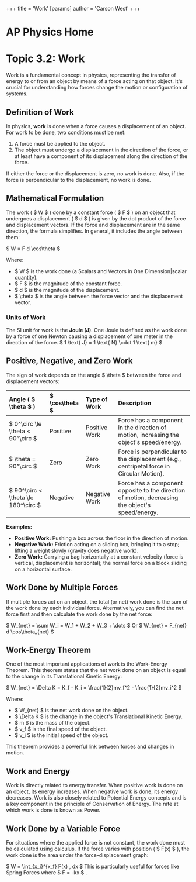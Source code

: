 +++
 title = 'Work'
[params]
	author = 'Carson West'
+++
# AP Physics Home
# Topic 3.2: Work

Work is a fundamental concept in physics, representing the transfer of energy to or from an object by means of a force acting on that object. It's crucial for understanding how forces change the motion or configuration of systems.

## Definition of Work

In physics, **work** is done when a force causes a displacement of an object. For work to be done, two conditions must be met:
1.  A force must be applied to the object.
2.  The object must undergo a displacement in the direction of the force, or at least have a component of its displacement along the direction of the force.

If either the force or the displacement is zero, no work is done. Also, if the force is perpendicular to the displacement, no work is done.

## Mathematical Formulation

The work ( $ W $ ) done by a constant force ( $ F $ ) on an object that undergoes a displacement ( $ d $ ) is given by the dot product of the force and displacement vectors. If the force and displacement are in the same direction, the formula simplifies. In general, it includes the angle between them:

 $ W = F d \cos\theta $ 

Where:
*    $ W $  is the work done (a Scalars and Vectors in One Dimension|scalar quantity).
*    $ F $  is the magnitude of the constant force.
*    $ d $  is the magnitude of the displacement.
*    $ \theta $  is the angle between the force vector and the displacement vector.

### Units of Work

The SI unit for work is the **Joule (J)**. One Joule is defined as the work done by a force of one Newton causing a displacement of one meter in the direction of the force.
 $ 1 \text{ J} = 1 \text{ N} \cdot 1 \text{ m} $ 

## Positive, Negative, and Zero Work

The sign of work depends on the angle  $ \theta $  between the force and displacement vectors:

| Angle ( $ \theta $ ) |  $ \cos\theta $  | Type of Work | Description                                                                        |
| :--------------- | :----------- | :----------- | :--------------------------------------------------------------------------------- |
|  $ 0^\circ \le \theta < 90^\circ $  | Positive       | Positive Work  | Force has a component in the direction of motion, increasing the object's speed/energy. |
|  $ \theta = 90^\circ $    | Zero         | Zero Work    | Force is perpendicular to the displacement (e.g., centripetal force in Circular Motion). |
|  $ 90^\circ < \theta \le 180^\circ $  | Negative       | Negative Work  | Force has a component opposite to the direction of motion, decreasing the object's speed/energy. |

**Examples:**
*   **Positive Work:** Pushing a box across the floor in the direction of motion.
*   **Negative Work:** Friction acting on a sliding box, bringing it to a stop; lifting a weight slowly (gravity does negative work).
*   **Zero Work:** Carrying a bag horizontally at a constant velocity (force is vertical, displacement is horizontal); the normal force on a block sliding on a horizontal surface.

## Work Done by Multiple Forces

If multiple forces act on an object, the total (or net) work done is the sum of the work done by each individual force. Alternatively, you can find the net force first and then calculate the work done by the net force:

 $ W_{net} = \sum W_i = W_1 + W_2 + W_3 + \dots $ 
Or
 $ W_{net} = F_{net} d \cos\theta_{net} $ 

## Work-Energy Theorem

One of the most important applications of work is the Work-Energy Theorem. This theorem states that the net work done on an object is equal to the change in its Translational Kinetic Energy:

 $ W_{net} = \Delta K = K_f - K_i = \frac{1}{2}mv_f^2 - \frac{1}{2}mv_i^2 $ 

Where:
*    $ W_{net} $  is the net work done on the object.
*    $ \Delta K $  is the change in the object's Translational Kinetic Energy.
*    $ m $  is the mass of the object.
*    $ v_f $  is the final speed of the object.
*    $ v_i $  is the initial speed of the object.

This theorem provides a powerful link between forces and changes in motion.

## Work and Energy

Work is directly related to energy transfer. When positive work is done on an object, its energy increases. When negative work is done, its energy decreases. Work is also closely related to Potential Energy concepts and is a key component in the principle of Conservation of Energy. The rate at which work is done is known as Power.

## Work Done by a Variable Force

For situations where the applied force is not constant, the work done must be calculated using calculus. If the force varies with position ( $ F(x) $ ), the work done is the area under the force-displacement graph:

 $ W = \int_{x_i}^{x_f} F(x) \, dx $ 
This is particularly useful for forces like Spring Forces where  $ F = -kx $ .